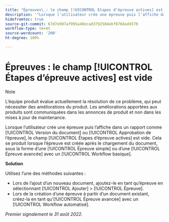 ```yaml
---
title: "Épreuves\_: le champ [!UICONTROL Étapes d’épreuve actives] est vide"
description: '"Lorsque l’utilisateur crée une épreuve puis l’affiche dans un rapport comme [!UICONTROL Version du document] ou [!UICONTROL Approbation de l’épreuve], le champ [!UICONTROL Étapes d’épreuve actives] est vide. Cela se produit lorsque l’épreuve est créée après le chargement du document, sous la forme d’une [!UICONTROL Épreuve simple] ou d’une [!UICONTROL Épreuve avancée] avec un [!UICONTROL Workflow basique]. »'
hidefromtoc: true
source-git-commit: 67d7e907af995a40ecad3792584ebf8768ad4570
workflow-type: tm+mt
source-wordcount: '200'
ht-degree: 100%

---
```



# Épreuves : le champ [!UICONTROL Étapes d’épreuve actives] est vide

<!-- This Known Issue is on the TOC for both Workfront and Workfront Proof. Article created by request.-->

>[!NOTE]
>
>L’équipe produit évalue actuellement la résolution de ce problème, qui peut nécessiter des améliorations du produit. Les améliorations apportées aux produits sont communiquées dans les annonces de produit et non dans les mises à jour de maintenance.

Lorsque l’utilisateur crée une épreuve puis l’affiche dans un rapport comme [!UICONTROL Version du document] ou [!UICONTROL Approbation de l’épreuve], le champ [!UICONTROL Étapes d’épreuve actives] est vide. Cela se produit lorsque l’épreuve est créée après le chargement du document, sous la forme d’une [!UICONTROL Épreuve simple] ou d’une [!UICONTROL Épreuve avancée] avec un [!UICONTROL Workflow basique].

**Solution**

Utilisez l’une des méthodes suivantes :

* Lors de l’ajout d’un nouveau document, ajoutez-le en tant qu’épreuve en sélectionnant [!UICONTROL Ajouter] > [!UICONTROL Épreuve].
* Lors de la création d’une épreuve à partir d’un document existant, créez-la en tant qu’[!UICONTROL Épreuve avancée] avec un [!UICONTROL Workflow automatisé].

_Premier signalement le 31 août 2022._

